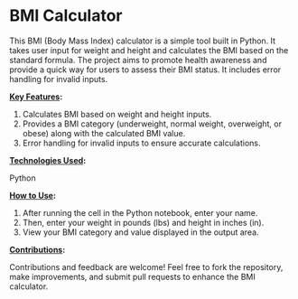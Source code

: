 # BMI Calculator

This BMI (Body Mass Index) calculator is a simple tool built in Python. It takes user input for weight and height and calculates the BMI based on the standard formula. The project aims to promote health awareness and provide a quick way for users to assess their BMI status. It includes error handling for invalid inputs.

**<ins>Key Features</ins>:**

1. Calculates BMI based on weight and height inputs.  
2. Provides a BMI category (underweight, normal weight, overweight, or obese) along with the calculated BMI value.  
3. Error handling for invalid inputs to ensure accurate calculations.  

**<ins>Technologies Used</ins>:**

Python

**<ins>How to Use</ins>:**

1. After running the cell in the Python notebook, enter your name.  
2. Then, enter your weight in pounds (lbs) and height in inches (in).  
3. View your BMI category and value displayed in the output area.

**<ins>Contributions</ins>:**

Contributions and feedback are welcome! Feel free to fork the repository, make improvements, and submit pull requests to enhance the BMI calculator.
